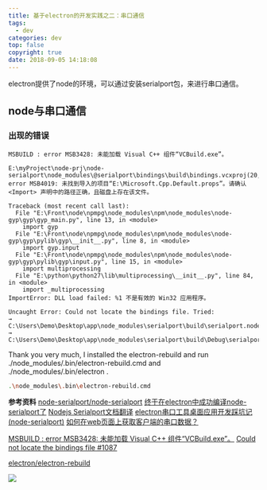 ```yaml
---
title: 基于electron的开发实践之二：串口通信
tags:
  - dev
categories: dev
top: false
copyright: true
date: 2018-09-05 14:18:08
---
```

electron提供了node的环境，可以通过安装serialport包，来进行串口通信。
<!--more-->
## node与串口通信
### 出现的错误
```
MSBUILD : error MSB3428: 未能加载 Visual C++ 组件“VCBuild.exe”。
```

```
E:\myProject\node-prj\node-serialport\node_modules\@serialport\bindings\build\bindings.vcxproj(20,3): error MSB4019: 未找到导入的项目“E:\Microsoft.Cpp.Default.props”。请确认 <Import> 声明中的路径正确，且磁盘上存在该文件。

```

```
Traceback (most recent call last):
  File "E:\Front\node\npmpg\node_modules\npm\node_modules\node-gyp\gyp\gyp_main.py", line 13, in <module>
    import gyp
  File "E:\Front\node\npmpg\node_modules\npm\node_modules\node-gyp\gyp\pylib\gyp\__init__.py", line 8, in <module>
    import gyp.input
  File "E:\Front\node\npmpg\node_modules\npm\node_modules\node-gyp\gyp\pylib\gyp\input.py", line 15, in <module>
    import multiprocessing
  File "E:\python\python27\lib\multiprocessing\__init__.py", line 84, in <module>
    import _multiprocessing
ImportError: DLL load failed: %1 不是有效的 Win32 应用程序。

```

```
Uncaught Error: Could not locate the bindings file. Tried:
→ C:\Users\Demo\Desktop\app\node_modules\serialport\build\serialport.node
→ C:\Users\Demo\Desktop\app\node_modules\serialport\build\Debug\serialport.node
```
Thank you very much, I installed the electron-rebuild and run ./node_modules/.bin/electron-rebuild.cmd and ./node_modules/.bin/electron .
```bash
.\node_modules\.bin\electron-rebuild.cmd
```

**参考资料**
[node-serialport/node-serialport](https://github.com/node-serialport/node-serialport)
[终于在electron中成功编译node-serialport了](https://www.jianshu.com/p/696fbdeb5b8a)
[Nodejs Serialport文档翻译](https://www.jianshu.com/p/65e2afa199f9)
[electron串口工具桌面应用开发踩坑记(node-serialport)](https://cnodejs.org/topic/5a430931749e665a378f9192)
[如何在web页面上获取客户端的串口数据？](https://www.zhihu.com/question/53168610/answer/133789563)

[MSBUILD : error MSB3428: 未能加载 Visual C++ 组件“VCBuild.exe”。](https://www.jianshu.com/p/03b93d32f015)
[Could not locate the bindings file #1087](https://github.com/node-serialport/node-serialport/issues/1087)

[electron/electron-rebuild](https://github.com/electron/electron-rebuild)

![](http://oankigr4l.bkt.clouddn.com/wexin.png)